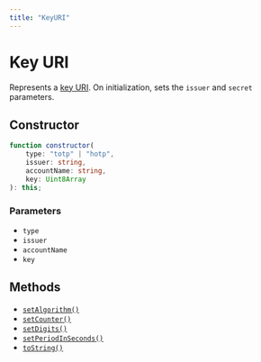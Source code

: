 ```yaml
---
title: "KeyURI"
---
```


# Key URI

Represents a [key URI](https://github.com/google/google-authenticator/wiki/Key-Uri-Format). On initialization, sets the `issuer` and `secret` parameters.

## Constructor

```ts
function constructor(
	type: "totp" | "hotp",
	issuer: string,
	accountName: string,
	key: Uint8Array
): this;
```

### Parameters

- `type`
- `issuer`
- `accountName`
- `key`

## Methods

- [`setAlgorithm()`](/reference/main/KeyURI/setAlgorithm)
- [`setCounter()`](/reference/main/KeyURI/setCounter)
- [`setDigits()`](/reference/main/KeyURI/setDigits)
- [`setPeriodInSeconds()`](/reference/main/KeyURI/etPeriodInSeconds)
- [`toString()`](/reference/main/KeyURI/toString)
